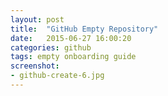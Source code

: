 ```yaml
---
layout: post
title:  "GitHub Empty Repository"
date:   2015-06-27 16:00:20
categories: github
tags: empty onboarding guide
screenshot: 
- github-create-6.jpg
---
```

